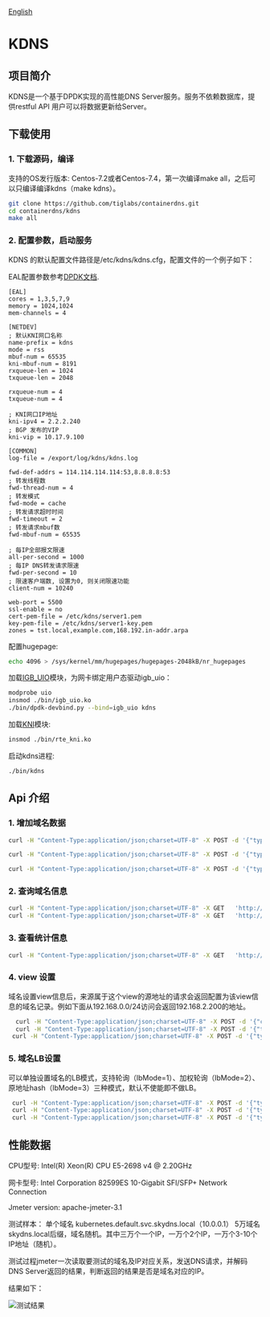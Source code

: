 [English](README.md)

# KDNS

## 项目简介

 KDNS是一个基于DPDK实现的高性能DNS Server服务。服务不依赖数据库，提供restful API 用户可以将数据更新给Server。

## 下载使用

### 1. 下载源码，编译

支持的OS发行版本: Centos-7.2或者Centos-7.4，第一次编译make all，之后可以只编译编译kdns（make kdns）。

```bash
git clone https://github.com/tiglabs/containerdns.git
cd containerdns/kdns
make all
```

### 2. 配置参数，启动服务

KDNS 的默认配置文件路径是/etc/kdns/kdns.cfg，配置文件的一个例子如下：

EAL配置参数参考[DPDK文档](http://dpdk.org/doc/guides/testpmd_app_ug/run_app.html#eal-command-line-options).

```vim
[EAL]
cores = 1,3,5,7,9
memory = 1024,1024
mem-channels = 4
 
[NETDEV]
; 默认KNI网口名称
name-prefix = kdns
mode = rss
mbuf-num = 65535
kni-mbuf-num = 8191
rxqueue-len = 1024
txqueue-len = 2048
    
rxqueue-num = 4
txqueue-num = 4

; KNI网口IP地址
kni-ipv4 = 2.2.2.240
; BGP 发布的VIP
kni-vip = 10.17.9.100

[COMMON]
log-file = /export/log/kdns/kdns.log

fwd-def-addrs = 114.114.114.114:53,8.8.8.8:53
; 转发线程数
fwd-thread-num = 4
; 转发模式
fwd-mode = cache
; 转发请求超时时间
fwd-timeout = 2
; 转发请求mbuf数
fwd-mbuf-num = 65535

; 每IP全部报文限速
all-per-second = 1000
; 每IP DNS转发请求限速
fwd-per-second = 10
; 限速客户端数, 设置为0, 则关闭限速功能
client-num = 10240

web-port = 5500
ssl-enable = no
cert-pem-file = /etc/kdns/server1.pem
key-pem-file = /etc/kdns/server1-key.pem
zones = tst.local,example.com,168.192.in-addr.arpa
```

配置hugepage:

```bash
echo 4096 > /sys/kernel/mm/hugepages/hugepages-2048kB/nr_hugepages
```

加载[IGB_UIO](http://dpdk.org/doc/guides/linux_gsg/linux_drivers.html)模块，为网卡绑定用户态驱动igb_uio：

```bash
modprobe uio
insmod ./bin/igb_uio.ko
./bin/dpdk-devbind.py --bind=igb_uio kdns
```

加载[KNI](http://dpdk.org/doc/guides/linux_gsg/enable_func.html#loading-the-dpdk-kni-kernel-module)模块:

```bash
insmod ./bin/rte_kni.ko
```

启动kdns进程:

```bash
./bin/kdns 
```

## Api 介绍

### 1. 增加域名数据

```bash
curl -H "Content-Type:application/json;charset=UTF-8" -X POST -d '{"type":"A","zoneName":"example.com","domainName":"chen.example.com","host":"192.168.2.2"}'  'http://127.0.0.1:5500/kdns/domain' 

curl -H "Content-Type:application/json;charset=UTF-8" -X POST -d '{"type":"CNAME","zoneName":"example.com","domainName":"chen.cname.example.com","host":"chen.example.com"}' 'http://127.0.0.1:5500/kdns/domain' 

curl -H "Content-Type:application/json;charset=UTF-8" -X POST -d '{"type":"SRV","zoneName":"example.com","domainName":"_srvtcp._tcp.example.com","host":"chen.example.com","priority":20,"weight":50,"port":8800}'  'http://127.0.0.1:5500/kdns/domain'
```

### 2. 查询域名信息

```bash
curl -H "Content-Type:application/json;charset=UTF-8" -X GET   'http://127.0.0.1:5500/kdns/perdomain/chen.example.com' 
curl -H "Content-Type:application/json;charset=UTF-8" -X GET   'http://127.0.0.1:5500/kdns/domain' 
```

### 3. 查看统计信息

```bash
curl -H "Content-Type:application/json;charset=UTF-8" -X GET   'http://127.0.0.1:5500/kdns/statistics/get'
```

### 4. view 设置

  域名设置view信息后，来源属于这个view的源地址的请求会返回配置为该view信息的域名记录。例如下面从192.168.0.0/24访问会返回192.168.2.200的地址。

```bash
  curl -H "Content-Type:application/json;charset=UTF-8" -X POST -d '{"cidrs":"192.168.0.0/24","viewName":"gz"}'  'http://127.0.0.1:5500/kdns/view' 
  curl -H "Content-Type:application/json;charset=UTF-8" -X POST -d '{"type":"A","zoneName":"example.com","domainName":"chen.example.com","viewName":"gz","host":"192.168.2.200"}'  'http://127.0.0.1:5500/kdns/domain' 
 curl -H "Content-Type:application/json;charset=UTF-8" -X POST -d '{"type":"A","zoneName":"example.com","domainName":"chen.example.com","viewName":"ls","host":"10.10.10.10"}'  'http://127.0.0.1:5500/kdns/domain' 
```

### 5. 域名LB设置

  可以单独设置域名的LB模式，支持轮询（lbMode=1）、加权轮询（lbMode=2）、原地址hash（lbMode=3）三种模式，默认不使能即不做LB。

```bash
 curl -H "Content-Type:application/json;charset=UTF-8" -X POST -d '{"type":"A","zoneName":"example.com","domainName":"chen.example.com","lbMode":1,"host":"1.1.1.1"}'  'http://127.0.0.1:5500/kdns/domain' 
 curl -H "Content-Type:application/json;charset=UTF-8" -X POST -d '{"type":"A","zoneName":"example.com","domainName":"chen.example.com","lbMode":1,"host":"2.2.2.2"}'  'http://127.0.0.1:5500/kdns/domain' 
 curl -H "Content-Type:application/json;charset=UTF-8" -X POST -d '{"type":"A","zoneName":"example.com","domainName":"chen.example.com","lbMode":1,"host":"3.3.3.3"}'  'http://127.0.0.1:5500/kdns/domain' 
```

## 性能数据

CPU型号: Intel(R) Xeon(R) CPU E5-2698 v4 @ 2.20GHz

网卡型号: Intel Corporation 82599ES 10-Gigabit SFI/SFP+ Network Connection

Jmeter version: apache-jmeter-3.1

测试样本： 单个域名 kubernetes.default.svc.skydns.local（10.0.0.1）
           5万域名 skydns.local后缀，域名随机。其中三万个一个IP，一万个2个IP，一万个3-10个IP地址（随机）。
           
  测试过程jmeter一次读取要测试的域名及IP对应关系，发送DNS请求，并解码DNS Server返回的结果，判断返回的结果是否是域名对应的IP。

结果如下：

![测试结果](images/dns-performance.png "测试结果")
